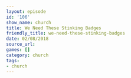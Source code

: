 ```yaml
---
layout: episode
id: '106'
show_name: church
title: We Need These Stinking Badges
friendly_title: we-need-these-stinking-badges
date: 02/08/2018
source_url: 
games: []
category: church
tags:
- church
---
```

